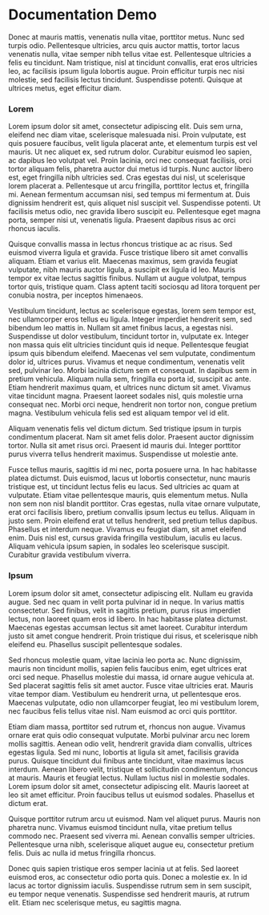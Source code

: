 # Documentation Demo

Donec at mauris mattis, venenatis nulla vitae, porttitor metus. Nunc sed turpis odio. Pellentesque ultricies, arcu quis auctor mattis, tortor lacus venenatis nulla, vitae semper nibh tellus vitae est. Pellentesque ultricies a felis eu tincidunt. Nam tristique, nisl at tincidunt convallis, erat eros ultricies leo, ac facilisis ipsum ligula lobortis augue. Proin efficitur turpis nec nisi molestie, sed facilisis lectus tincidunt. Suspendisse potenti. Quisque at ultrices metus, eget efficitur diam.

### Lorem

Lorem ipsum dolor sit amet, consectetur adipiscing elit. Duis sem urna, eleifend nec diam vitae, scelerisque malesuada nisi. Proin vulputate, est quis posuere faucibus, velit ligula placerat ante, et elementum turpis est vel mauris. Ut nec aliquet ex, sed rutrum dolor. Curabitur euismod leo sapien, ac dapibus leo volutpat vel. Proin lacinia, orci nec consequat facilisis, orci tortor aliquam felis, pharetra auctor dui metus id turpis. Nunc auctor libero est, eget fringilla nibh ultricies sed. Cras egestas dui nisl, ut scelerisque lorem placerat a. Pellentesque ut arcu fringilla, porttitor lectus et, fringilla mi. Aenean fermentum accumsan nisi, sed tempus mi fermentum at. Duis dignissim hendrerit est, quis aliquet nisl suscipit vel. Suspendisse potenti. Ut facilisis metus odio, nec gravida libero suscipit eu. Pellentesque eget magna porta, semper nisi ut, venenatis ligula. Praesent dapibus risus ac orci rhoncus iaculis.

Quisque convallis massa in lectus rhoncus tristique ac ac risus. Sed euismod viverra ligula et gravida. Fusce tristique libero sit amet convallis aliquam. Etiam et varius elit. Maecenas maximus, sem gravida feugiat vulputate, nibh mauris auctor ligula, a suscipit ex ligula id leo. Mauris tempor ex vitae lectus sagittis finibus. Nullam ut augue volutpat, tempus tortor quis, tristique quam. Class aptent taciti sociosqu ad litora torquent per conubia nostra, per inceptos himenaeos.

Vestibulum tincidunt, lectus ac scelerisque egestas, lorem sem tempor est, nec ullamcorper eros tellus eu ligula. Integer imperdiet hendrerit sem, sed bibendum leo mattis in. Nullam sit amet finibus lacus, a egestas nisi. Suspendisse ut dolor vestibulum, tincidunt tortor in, vulputate ex. Integer non massa quis elit ultricies tincidunt quis id neque. Pellentesque feugiat ipsum quis bibendum eleifend. Maecenas vel sem vulputate, condimentum dolor id, ultrices purus. Vivamus et neque condimentum, venenatis velit sed, pulvinar leo. Morbi lacinia dictum sem et consequat. In dapibus sem in pretium vehicula. Aliquam nulla sem, fringilla eu porta id, suscipit ac ante. Etiam hendrerit maximus quam, et ultrices nunc dictum sit amet. Vivamus vitae tincidunt magna. Praesent laoreet sodales nisl, quis molestie urna consequat nec. Morbi orci neque, hendrerit non tortor non, congue pretium magna. Vestibulum vehicula felis sed est aliquam tempor vel id elit.

Aliquam venenatis felis vel dictum dictum. Sed tristique ipsum in turpis condimentum placerat. Nam sit amet felis dolor. Praesent auctor dignissim tortor. Nulla sit amet risus orci. Praesent id mauris dui. Integer porttitor purus viverra tellus hendrerit maximus. Suspendisse ut molestie ante.

Fusce tellus mauris, sagittis id mi nec, porta posuere urna. In hac habitasse platea dictumst. Duis euismod, lacus ut lobortis consectetur, nunc mauris tristique est, ut tincidunt lectus felis eu lacus. Sed ultricies ac quam at vulputate. Etiam vitae pellentesque mauris, quis elementum metus. Nulla non sem non nisl blandit porttitor. Cras egestas, nulla vitae ornare vulputate, erat orci facilisis libero, pretium convallis ipsum lectus eu tellus. Aliquam in justo sem. Proin eleifend erat ut tellus hendrerit, sed pretium tellus dapibus. Phasellus et interdum neque. Vivamus eu feugiat diam, sit amet eleifend enim. Duis nisl est, cursus gravida fringilla vestibulum, iaculis eu lacus. Aliquam vehicula ipsum sapien, in sodales leo scelerisque suscipit. Curabitur gravida vestibulum viverra.

### Ipsum

Lorem ipsum dolor sit amet, consectetur adipiscing elit. Nullam eu gravida augue. Sed nec quam in velit porta pulvinar id in neque. In varius mattis consectetur. Sed finibus, velit in sagittis pretium, purus risus imperdiet lectus, non laoreet quam eros id libero. In hac habitasse platea dictumst. Maecenas egestas accumsan lectus sit amet laoreet. Curabitur interdum justo sit amet congue hendrerit. Proin tristique dui risus, et scelerisque nibh eleifend eu. Phasellus suscipit pellentesque sodales.

Sed rhoncus molestie quam, vitae lacinia leo porta ac. Nunc dignissim, mauris non tincidunt mollis, sapien felis faucibus enim, eget ultrices erat orci sed neque. Phasellus molestie dui massa, id ornare augue vehicula at. Sed placerat sagittis felis sit amet auctor. Fusce vitae ultricies erat. Mauris vitae tempor diam. Vestibulum eu hendrerit urna, ut pellentesque eros. Maecenas vulputate, odio non ullamcorper feugiat, leo mi vestibulum lorem, nec faucibus felis tellus vitae nisl. Nam euismod ac orci quis porttitor.

Etiam diam massa, porttitor sed rutrum et, rhoncus non augue. Vivamus ornare erat quis odio consequat vulputate. Morbi pulvinar arcu nec lorem mollis sagittis. Aenean odio velit, hendrerit gravida diam convallis, ultrices egestas ligula. Sed mi nunc, lobortis at ligula sit amet, facilisis gravida purus. Quisque tincidunt dui finibus ante tincidunt, vitae maximus lacus interdum. Aenean libero velit, tristique et sollicitudin condimentum, rhoncus at mauris. Mauris et feugiat lectus. Nullam luctus nisl in molestie sodales. Lorem ipsum dolor sit amet, consectetur adipiscing elit. Mauris laoreet at leo sit amet efficitur. Proin faucibus tellus ut euismod sodales. Phasellus et dictum erat.

Quisque porttitor rutrum arcu ut euismod. Nam vel aliquet purus. Mauris non pharetra nunc. Vivamus euismod tincidunt nulla, vitae pretium tellus commodo nec. Praesent sed viverra mi. Aenean convallis semper ultricies. Pellentesque urna nibh, scelerisque aliquet augue eu, consectetur pretium felis. Duis ac nulla id metus fringilla rhoncus.

Donec quis sapien tristique eros semper lacinia ut at felis. Sed laoreet euismod eros, ac consectetur odio porta quis. Donec a molestie ex. In id lacus ac tortor dignissim iaculis. Suspendisse rutrum sem in sem suscipit, eu tempor neque venenatis. Suspendisse sed hendrerit mauris, at rutrum elit. Etiam nec scelerisque metus, eu sagittis magna.
